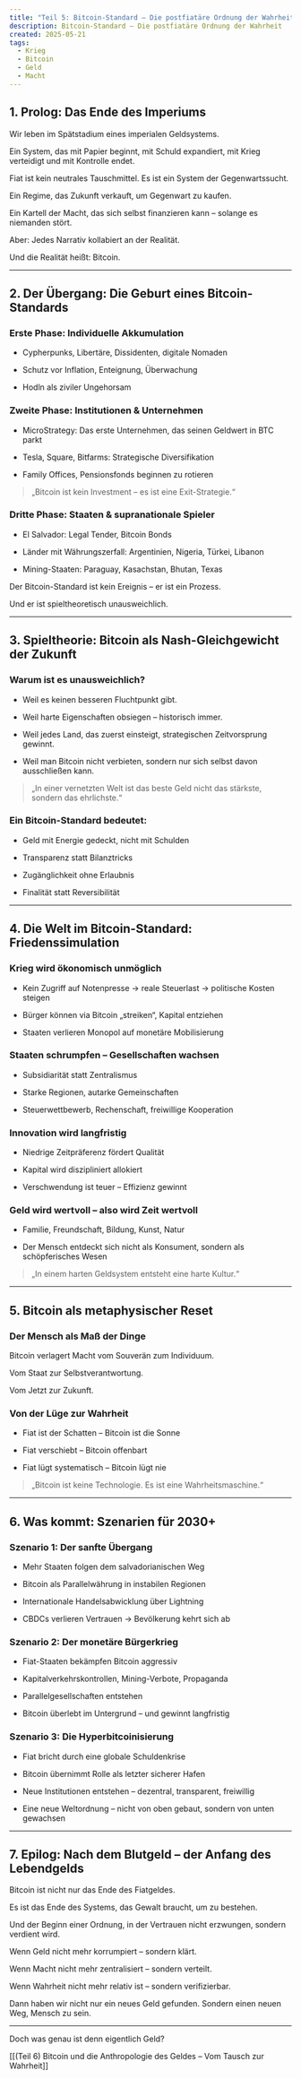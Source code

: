 ```yaml
---
title: "Teil 5: Bitcoin-Standard – Die postfiatäre Ordnung der Wahrheit"
description: Bitcoin-Standard – Die postfiatäre Ordnung der Wahrheit
created: 2025-05-21
tags:
  - Krieg
  - Bitcoin
  - Geld
  - Macht
---
```

## 1. Prolog: Das Ende des Imperiums

Wir leben im Spätstadium eines imperialen Geldsystems.

Ein System, das mit Papier beginnt, mit Schuld expandiert, mit Krieg verteidigt und mit Kontrolle endet.


Fiat ist kein neutrales Tauschmittel. Es ist ein System der Gegenwartssucht.

Ein Regime, das Zukunft verkauft, um Gegenwart zu kaufen.

Ein Kartell der Macht, das sich selbst finanzieren kann – solange es niemanden stört.


Aber: Jedes Narrativ kollabiert an der Realität.

Und die Realität heißt: Bitcoin.

---

## 2. Der Übergang: Die Geburt eines Bitcoin-Standards
### Erste Phase: Individuelle Akkumulation

- Cypherpunks, Libertäre, Dissidenten, digitale Nomaden
    
- Schutz vor Inflation, Enteignung, Überwachung
    
- Hodln als ziviler Ungehorsam
    
### Zweite Phase: Institutionen & Unternehmen

- MicroStrategy: Das erste Unternehmen, das seinen Geldwert in BTC parkt
    
- Tesla, Square, Bitfarms: Strategische Diversifikation
    
- Family Offices, Pensionsfonds beginnen zu rotieren
    

> „Bitcoin ist kein Investment – es ist eine Exit-Strategie.“
### Dritte Phase: Staaten & supranationale Spieler

- El Salvador: Legal Tender, Bitcoin Bonds
    
- Länder mit Währungszerfall: Argentinien, Nigeria, Türkei, Libanon
    
- Mining-Staaten: Paraguay, Kasachstan, Bhutan, Texas
    

Der Bitcoin-Standard ist kein Ereignis – er ist ein Prozess.

Und er ist spieltheoretisch unausweichlich.

---

## 3. Spieltheorie: Bitcoin als Nash-Gleichgewicht der Zukunft
### Warum ist es unausweichlich?

- Weil es keinen besseren Fluchtpunkt gibt.
    
- Weil harte Eigenschaften obsiegen – historisch immer.
    
- Weil jedes Land, das zuerst einsteigt, strategischen Zeitvorsprung gewinnt.
    
- Weil man Bitcoin nicht verbieten, sondern nur sich selbst davon ausschließen kann.
  
> „In einer vernetzten Welt ist das beste Geld nicht das stärkste, sondern das ehrlichste.“
### Ein Bitcoin-Standard bedeutet:

- Geld mit Energie gedeckt, nicht mit Schulden
    
- Transparenz statt Bilanztricks
    
- Zugänglichkeit ohne Erlaubnis
    
- Finalität statt Reversibilität
    
---

## 4. Die Welt im Bitcoin-Standard: Friedenssimulation

### Krieg wird ökonomisch unmöglich

- Kein Zugriff auf Notenpresse → reale Steuerlast → politische Kosten steigen
    
- Bürger können via Bitcoin „streiken“, Kapital entziehen
    
- Staaten verlieren Monopol auf monetäre Mobilisierung
    
### Staaten schrumpfen – Gesellschaften wachsen

- Subsidiarität statt Zentralismus
    
- Starke Regionen, autarke Gemeinschaften
    
- Steuerwettbewerb, Rechenschaft, freiwillige Kooperation
    
### Innovation wird langfristig

- Niedrige Zeitpräferenz fördert Qualität
    
- Kapital wird diszipliniert allokiert
    
- Verschwendung ist teuer – Effizienz gewinnt
    
### Geld wird wertvoll – also wird Zeit wertvoll

- Familie, Freundschaft, Bildung, Kunst, Natur
    
- Der Mensch entdeckt sich nicht als Konsument, sondern als schöpferisches Wesen
    
> „In einem harten Geldsystem entsteht eine harte Kultur.“

---

## 5. Bitcoin als metaphysischer Reset
### Der Mensch als Maß der Dinge
Bitcoin verlagert Macht vom Souverän zum Individuum.

Vom Staat zur Selbstverantwortung.

Vom Jetzt zur Zukunft.
### Von der Lüge zur Wahrheit

- Fiat ist der Schatten – Bitcoin ist die Sonne
    
- Fiat verschiebt – Bitcoin offenbart
    
- Fiat lügt systematisch – Bitcoin lügt nie
    
> „Bitcoin ist keine Technologie. Es ist eine Wahrheitsmaschine.“

---

## 6. Was kommt: Szenarien für 2030+
### Szenario 1: Der sanfte Übergang

- Mehr Staaten folgen dem salvadorianischen Weg
    
- Bitcoin als Parallelwährung in instabilen Regionen
    
- Internationale Handelsabwicklung über Lightning
    
- CBDCs verlieren Vertrauen → Bevölkerung kehrt sich ab
    
### Szenario 2: Der monetäre Bürgerkrieg

- Fiat-Staaten bekämpfen Bitcoin aggressiv
    
- Kapitalverkehrskontrollen, Mining-Verbote, Propaganda
    
- Parallelgesellschaften entstehen
    
- Bitcoin überlebt im Untergrund – und gewinnt langfristig
    
### Szenario 3: Die Hyperbitcoinisierung

- Fiat bricht durch eine globale Schuldenkrise
    
- Bitcoin übernimmt Rolle als letzter sicherer Hafen
    
- Neue Institutionen entstehen – dezentral, transparent, freiwillig
    
- Eine neue Weltordnung – nicht von oben gebaut, sondern von unten gewachsen
    
---

## 7. Epilog: Nach dem Blutgeld – der Anfang des Lebendgelds

Bitcoin ist nicht nur das Ende des Fiatgeldes.

Es ist das Ende des Systems, das Gewalt braucht, um zu bestehen.

Und der Beginn einer Ordnung, in der Vertrauen nicht erzwungen, sondern verdient wird.


Wenn Geld nicht mehr korrumpiert – sondern klärt.

Wenn Macht nicht mehr zentralisiert – sondern verteilt.

Wenn Wahrheit nicht mehr relativ ist – sondern verifizierbar.

  

Dann haben wir nicht nur ein neues Geld gefunden. Sondern einen neuen Weg, Mensch zu sein.
___

Doch was genau ist denn eigentlich Geld? 

[[(Teil 6) Bitcoin und die Anthropologie des Geldes – Vom Tausch zur Wahrheit]]